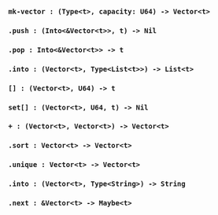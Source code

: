 <link rel="stylesheet" type="text/css" href="styles.css">

### `mk-vector : (Type<t>, capacity: U64) -> Vector<t>`

### `.push : (Into<&Vector<t>>, t) -> Nil`

### `.pop : Into<&Vector<t>> -> t`

### `.into : (Vector<t>, Type<List<t>>) -> List<t>`

### `[] : (Vector<t>, U64) -> t`

### `set[] : (Vector<t>, U64, t) -> Nil`

### `+ : (Vector<t>, Vector<t>) -> Vector<t>`

### `.sort : Vector<t> -> Vector<t>`

### `.unique : Vector<t> -> Vector<t>`

### `.into : (Vector<t>, Type<String>) -> String`

### `.next : &Vector<t> -> Maybe<t>`
